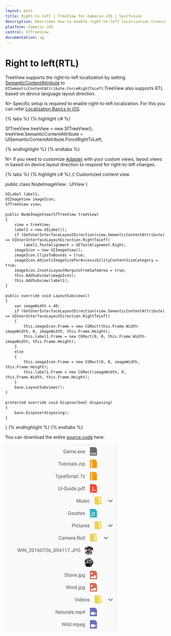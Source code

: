 ```yaml
---
layout: post
title: Right-to-left | TreeView for Xamarin.iOS | Syncfusion
description: Describes how to enable right-to-left localization treeview.
platform: Xamarin.iOS
control: SfTreeView
documentation: ug
---
```


# Right to left(RTL)

TreeView supports the right-to-left localization by setting [SemanticContentAttribute](https://developer.xamarin.com/api/property/UIKit.UIView.SemanticContentAttribute/) to `UISemanticContentAttribute.ForceRightToLeft`.TreeView also supports RTL based on device language layout direction.

N> Specific setup is required to enable right-to-left localization. For this you can refer [Localization Basics in iOS](https://docs.microsoft.com/xamarin/ios/app-fundamentals/localization/#localization-basics-in-ios).

{% tabs %}
{% highlight c# %}

SfTreeView treeView = new SfTreeView();
treeView.SemanticContentAttribute = UISemanticContentAttribute.ForceRightToLeft;

{% endhighlight %}
{% endtabs %}

N> If you need to customize [Adapter](https://help.syncfusion.com/cr/cref_files/xamarin-ios/Syncfusion.SfTreeView.iOS~Syncfusion.iOS.TreeView.SfTreeView~Adapter.html) with your custom views, layout views in based on device layout direction to respond for right-to-left changes.

{% tabs %}
{% highlight c# %}
// Customized content view

public class NodeImageView : UIView
{

    UILabel label1;
    UIImageView imageIcon;
    SfTreeView view;
    
    public NodeImageView(SfTreeView treeView)
    {
        view = treeView;
        label1 = new UILabel();
        if (GetUserInterfaceLayoutDirection(view.SemanticContentAttribute) == UIUserInterfaceLayoutDirection.RightToLeft)
            label1.TextAlignment = UITextAlignment.Right;
        imageIcon = new UIImageView();
        imageIcon.ClipsToBounds = true;
        imageIcon.AdjustsImageSizeForAccessibilityContentSizeCategory = true;
        imageIcon.InsetsLayoutMarginsFromSafeArea = true;
        this.AddSubview(imageIcon);
        this.AddSubview(label1);
    }

    public override void LayoutSubviews()
    {
        var imageWidth = 40;
        if (GetUserInterfaceLayoutDirection(view.SemanticContentAttribute) == UIUserInterfaceLayoutDirection.RightToLeft)
        {
            this.imageIcon.Frame = new CGRect(this.Frame.Width- imageWidth, 0, imageWidth, this.Frame.Height);
            this.label1.Frame = new CGRect(0, 0, this.Frame.Width- imageWidth, this.Frame.Height);
        }
        else
        {
            this.imageIcon.Frame = new CGRect(0, 0, imageWidth, this.Frame.Height);
            this.label1.Frame = new CGRect(imageWidth, 0, this.Frame.Width, this.Frame.Height);
        }
        base.LayoutSubviews();
    }

    protected override void Dispose(bool disposing)
    {
        base.Dispose(disposing);
    }
}
{% endhighlight %}
{% endtabs %}

You can download the entire [source code](https://github.com/SyncfusionExamples/treeview-xamarin-right-to-left) here.

![Xamarin iOS TreeView with right-to-left](Images/Right-To-Left-Xamarin-iOS-TreeView.png)